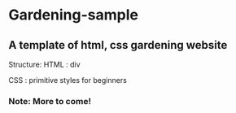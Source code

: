 # Gardening-sample
## A template of html, css gardening website

Structure: 
HTML : div

CSS : primitive styles for beginners

### Note: More to come!
